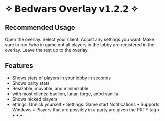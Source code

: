 # ✧ 𝗕𝗲𝗱𝘄𝗮𝗿𝘀 𝗢𝘃𝗲𝗿𝗹𝗮𝘆 𝘃𝟭.𝟮.𝟮 ✧
 ## Recommended Usage
 
 Open the overlay.  Select your client. Adjust any settings you want. Make sure to run /who in game not all players in the lobby are registered in the overlay. Leave the rest up to the overlay.
 
## Features

- Shows stats of players in your lobby in seconds
- Shows party stats
- Resizable, movable, and minimizable
- with most clients: badlion, lunar, forge, anbd vanilla
- Shows nicked players
- ettings: Unnick yourself
• Settings: Game start Notifications
• Supports Windows 
• Players that are possibly in a party are given the PRTY tag
•
•
•
•
